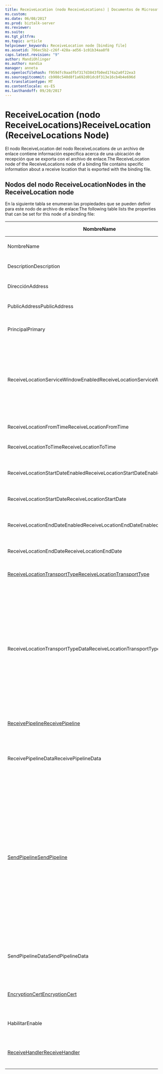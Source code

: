 ```yaml
---
title: ReceiveLocation (nodo ReceiveLocations) | Documentos de Microsoft
ms.custom: 
ms.date: 06/08/2017
ms.prod: biztalk-server
ms.reviewer: 
ms.suite: 
ms.tgt_pltfrm: 
ms.topic: article
helpviewer_keywords: ReceiveLocation node [binding file]
ms.assetid: 706ec5b2-c26f-428a-ad56-1c01b34aa8f8
caps.latest.revision: "9"
author: MandiOhlinger
ms.author: mandia
manager: anneta
ms.openlocfilehash: f959dfc9aadfbf317d3843fb0ed174a2a0f22ea3
ms.sourcegitcommit: cb908c540d8f1a692d01dc8f313e16cb4b4e696d
ms.translationtype: MT
ms.contentlocale: es-ES
ms.lasthandoff: 09/20/2017
---
```

# <a name="receivelocation-receivelocations-node"></a><span data-ttu-id="3a1a1-102">ReceiveLocation (nodo ReceiveLocations)</span><span class="sxs-lookup"><span data-stu-id="3a1a1-102">ReceiveLocation (ReceiveLocations Node)</span></span>
<span data-ttu-id="3a1a1-103">El nodo ReceiveLocation del nodo ReceiveLocations de un archivo de enlace contiene información específica acerca de una ubicación de recepción que se exporta con el archivo de enlace.</span><span class="sxs-lookup"><span data-stu-id="3a1a1-103">The ReceiveLocation node of the ReceiveLocations node of a binding file contains specific information about a receive location that is exported with the binding file.</span></span>  
  
## <a name="nodes-in-the-receivelocation-node"></a><span data-ttu-id="3a1a1-104">Nodos del nodo ReceiveLocation</span><span class="sxs-lookup"><span data-stu-id="3a1a1-104">Nodes in the ReceiveLocation node</span></span>  
 <span data-ttu-id="3a1a1-105">En la siguiente tabla se enumeran las propiedades que se pueden definir para este nodo de archivo de enlace:</span><span class="sxs-lookup"><span data-stu-id="3a1a1-105">The following table lists the properties that can be set for this node of a binding file:</span></span>  
  
|<span data-ttu-id="3a1a1-106">**Nombre**</span><span class="sxs-lookup"><span data-stu-id="3a1a1-106">**Name**</span></span>|<span data-ttu-id="3a1a1-107">**Tipo de nodo**</span><span class="sxs-lookup"><span data-stu-id="3a1a1-107">**Node Type**</span></span>|<span data-ttu-id="3a1a1-108">**Tipo de datos**</span><span class="sxs-lookup"><span data-stu-id="3a1a1-108">**Data Type**</span></span>|<span data-ttu-id="3a1a1-109">**Description**</span><span class="sxs-lookup"><span data-stu-id="3a1a1-109">**Description**</span></span>|<span data-ttu-id="3a1a1-110">**Restricciones**</span><span class="sxs-lookup"><span data-stu-id="3a1a1-110">**Restrictions**</span></span>|<span data-ttu-id="3a1a1-111">**Comentarios**</span><span class="sxs-lookup"><span data-stu-id="3a1a1-111">**Comments**</span></span>|  
|--------------|-------------------|-------------------|---------------------|----------------------|------------------|  
|<span data-ttu-id="3a1a1-112">Nombre</span><span class="sxs-lookup"><span data-stu-id="3a1a1-112">Name</span></span>|<span data-ttu-id="3a1a1-113">Atributo</span><span class="sxs-lookup"><span data-stu-id="3a1a1-113">Attribute</span></span>|<span data-ttu-id="3a1a1-114">xs:string</span><span class="sxs-lookup"><span data-stu-id="3a1a1-114">xs:string</span></span>|<span data-ttu-id="3a1a1-115">Especifica el nombre de la ubicación de recepción.</span><span class="sxs-lookup"><span data-stu-id="3a1a1-115">Specifies the name of the receive location.</span></span>|<span data-ttu-id="3a1a1-116">No requerido</span><span class="sxs-lookup"><span data-stu-id="3a1a1-116">Not required</span></span>|<span data-ttu-id="3a1a1-117">Valor predeterminado: vacío</span><span class="sxs-lookup"><span data-stu-id="3a1a1-117">Default value: empty</span></span>|  
|<span data-ttu-id="3a1a1-118">Description</span><span class="sxs-lookup"><span data-stu-id="3a1a1-118">Description</span></span>|<span data-ttu-id="3a1a1-119">Elemento</span><span class="sxs-lookup"><span data-stu-id="3a1a1-119">Element</span></span>|<span data-ttu-id="3a1a1-120">xs:string</span><span class="sxs-lookup"><span data-stu-id="3a1a1-120">xs:string</span></span>|<span data-ttu-id="3a1a1-121">Especifica una descripción para la ubicación de recepción.</span><span class="sxs-lookup"><span data-stu-id="3a1a1-121">Specifies a description for the receive location.</span></span>|<span data-ttu-id="3a1a1-122">Necesario</span><span class="sxs-lookup"><span data-stu-id="3a1a1-122">Required</span></span>|<span data-ttu-id="3a1a1-123">Valor predeterminado: vacío</span><span class="sxs-lookup"><span data-stu-id="3a1a1-123">Default value: empty</span></span>|  
|<span data-ttu-id="3a1a1-124">Dirección</span><span class="sxs-lookup"><span data-stu-id="3a1a1-124">Address</span></span>|<span data-ttu-id="3a1a1-125">Elemento</span><span class="sxs-lookup"><span data-stu-id="3a1a1-125">Element</span></span>|<span data-ttu-id="3a1a1-126">xs:string</span><span class="sxs-lookup"><span data-stu-id="3a1a1-126">xs:string</span></span>|<span data-ttu-id="3a1a1-127">Especifica la dirección de la ubicación de recepción.</span><span class="sxs-lookup"><span data-stu-id="3a1a1-127">Specifies the address of the receive location.</span></span>|<span data-ttu-id="3a1a1-128">Necesario</span><span class="sxs-lookup"><span data-stu-id="3a1a1-128">Required</span></span>|<span data-ttu-id="3a1a1-129">Valor predeterminado: vacío</span><span class="sxs-lookup"><span data-stu-id="3a1a1-129">Default value: empty</span></span>|  
|<span data-ttu-id="3a1a1-130">PublicAddress</span><span class="sxs-lookup"><span data-stu-id="3a1a1-130">PublicAddress</span></span>|<span data-ttu-id="3a1a1-131">Elemento</span><span class="sxs-lookup"><span data-stu-id="3a1a1-131">Element</span></span>|<span data-ttu-id="3a1a1-132">xs:string</span><span class="sxs-lookup"><span data-stu-id="3a1a1-132">xs:string</span></span>|<span data-ttu-id="3a1a1-133">Especifica la dirección pública de la ubicación de recepción.</span><span class="sxs-lookup"><span data-stu-id="3a1a1-133">Specifies the public address of the receive location.</span></span>|<span data-ttu-id="3a1a1-134">No requerido</span><span class="sxs-lookup"><span data-stu-id="3a1a1-134">Not required</span></span>|<span data-ttu-id="3a1a1-135">Valor predeterminado: vacío</span><span class="sxs-lookup"><span data-stu-id="3a1a1-135">Default value: empty</span></span>|  
|<span data-ttu-id="3a1a1-136">Principal</span><span class="sxs-lookup"><span data-stu-id="3a1a1-136">Primary</span></span>|<span data-ttu-id="3a1a1-137">Elemento</span><span class="sxs-lookup"><span data-stu-id="3a1a1-137">Element</span></span>|<span data-ttu-id="3a1a1-138">xs:boolean</span><span class="sxs-lookup"><span data-stu-id="3a1a1-138">xs:boolean</span></span>|<span data-ttu-id="3a1a1-139">Especifica si la ubicación de recepción es principal.</span><span class="sxs-lookup"><span data-stu-id="3a1a1-139">Specifies whether the receive location is primary.</span></span>|<span data-ttu-id="3a1a1-140">Necesario</span><span class="sxs-lookup"><span data-stu-id="3a1a1-140">Required</span></span>|<span data-ttu-id="3a1a1-141">Valor predeterminado: ninguno</span><span class="sxs-lookup"><span data-stu-id="3a1a1-141">Default value: none</span></span>|  
|<span data-ttu-id="3a1a1-142">ReceiveLocationServiceWindowEnabled</span><span class="sxs-lookup"><span data-stu-id="3a1a1-142">ReceiveLocationServiceWindowEnabled</span></span>|<span data-ttu-id="3a1a1-143">Elemento</span><span class="sxs-lookup"><span data-stu-id="3a1a1-143">Element</span></span>|<span data-ttu-id="3a1a1-144">xs:boolean</span><span class="sxs-lookup"><span data-stu-id="3a1a1-144">xs:boolean</span></span>|<span data-ttu-id="3a1a1-145">Especifica si la ventana de servicio está habilitada.</span><span class="sxs-lookup"><span data-stu-id="3a1a1-145">Specifies whether the service window is enabled.</span></span>|<span data-ttu-id="3a1a1-146">Necesario</span><span class="sxs-lookup"><span data-stu-id="3a1a1-146">Required</span></span>|<span data-ttu-id="3a1a1-147">Valor predeterminado: ninguno</span><span class="sxs-lookup"><span data-stu-id="3a1a1-147">Default value: none</span></span><br /><br /> <span data-ttu-id="3a1a1-148">Especifique **true** si la ventana de servicio está habilitada; en caso contrario, especifique **false.**</span><span class="sxs-lookup"><span data-stu-id="3a1a1-148">Specify **true** if the service window is enabled; otherwise, specify **false.**</span></span>|  
|<span data-ttu-id="3a1a1-149">ReceiveLocationFromTime</span><span class="sxs-lookup"><span data-stu-id="3a1a1-149">ReceiveLocationFromTime</span></span>|<span data-ttu-id="3a1a1-150">Elemento</span><span class="sxs-lookup"><span data-stu-id="3a1a1-150">Element</span></span>|<span data-ttu-id="3a1a1-151">xs:dateTime</span><span class="sxs-lookup"><span data-stu-id="3a1a1-151">xs:dateTime</span></span>|<span data-ttu-id="3a1a1-152">Especifica la hora de inicio de la ventana de servicio.</span><span class="sxs-lookup"><span data-stu-id="3a1a1-152">Specifies the start time of the service window.</span></span>|<span data-ttu-id="3a1a1-153">Necesario</span><span class="sxs-lookup"><span data-stu-id="3a1a1-153">Required</span></span>|<span data-ttu-id="3a1a1-154">Valor predeterminado: ninguno</span><span class="sxs-lookup"><span data-stu-id="3a1a1-154">Default value: none</span></span>|  
|<span data-ttu-id="3a1a1-155">ReceiveLocationToTime</span><span class="sxs-lookup"><span data-stu-id="3a1a1-155">ReceiveLocationToTime</span></span>|<span data-ttu-id="3a1a1-156">Elemento</span><span class="sxs-lookup"><span data-stu-id="3a1a1-156">Element</span></span>|<span data-ttu-id="3a1a1-157">xs:dateTime</span><span class="sxs-lookup"><span data-stu-id="3a1a1-157">xs:dateTime</span></span>|<span data-ttu-id="3a1a1-158">Especifica la hora de finalización de la ventana de servicio.</span><span class="sxs-lookup"><span data-stu-id="3a1a1-158">Specifies the end time of the service window.</span></span>|<span data-ttu-id="3a1a1-159">Necesario</span><span class="sxs-lookup"><span data-stu-id="3a1a1-159">Required</span></span>|<span data-ttu-id="3a1a1-160">Valor predeterminado: ninguno</span><span class="sxs-lookup"><span data-stu-id="3a1a1-160">Default value: none</span></span>|  
|<span data-ttu-id="3a1a1-161">ReceiveLocationStartDateEnabled</span><span class="sxs-lookup"><span data-stu-id="3a1a1-161">ReceiveLocationStartDateEnabled</span></span>|<span data-ttu-id="3a1a1-162">Elemento</span><span class="sxs-lookup"><span data-stu-id="3a1a1-162">Element</span></span>|<span data-ttu-id="3a1a1-163">xs:boolean</span><span class="sxs-lookup"><span data-stu-id="3a1a1-163">xs:boolean</span></span>|<span data-ttu-id="3a1a1-164">Especifica si está habilitada la fecha de inicio para la ventana de servicio.</span><span class="sxs-lookup"><span data-stu-id="3a1a1-164">Specifies whether the start date for the service window is enabled.</span></span>|<span data-ttu-id="3a1a1-165">Necesario</span><span class="sxs-lookup"><span data-stu-id="3a1a1-165">Required</span></span>|<span data-ttu-id="3a1a1-166">Valor predeterminado: ninguno</span><span class="sxs-lookup"><span data-stu-id="3a1a1-166">Default value: none</span></span>|  
|<span data-ttu-id="3a1a1-167">ReceiveLocationStartDate</span><span class="sxs-lookup"><span data-stu-id="3a1a1-167">ReceiveLocationStartDate</span></span>|<span data-ttu-id="3a1a1-168">Elemento</span><span class="sxs-lookup"><span data-stu-id="3a1a1-168">Element</span></span>|<span data-ttu-id="3a1a1-169">xs:dateTime</span><span class="sxs-lookup"><span data-stu-id="3a1a1-169">xs:dateTime</span></span>|<span data-ttu-id="3a1a1-170">Especifica la fecha de inicio de la ventana de servicio.</span><span class="sxs-lookup"><span data-stu-id="3a1a1-170">Specifies the start date of the service window.</span></span>|<span data-ttu-id="3a1a1-171">Necesario</span><span class="sxs-lookup"><span data-stu-id="3a1a1-171">Required</span></span>|<span data-ttu-id="3a1a1-172">Valor predeterminado: ninguno</span><span class="sxs-lookup"><span data-stu-id="3a1a1-172">Default value: none</span></span>|  
|<span data-ttu-id="3a1a1-173">ReceiveLocationEndDateEnabled</span><span class="sxs-lookup"><span data-stu-id="3a1a1-173">ReceiveLocationEndDateEnabled</span></span>|<span data-ttu-id="3a1a1-174">Elemento</span><span class="sxs-lookup"><span data-stu-id="3a1a1-174">Element</span></span>|<span data-ttu-id="3a1a1-175">xs:boolean</span><span class="sxs-lookup"><span data-stu-id="3a1a1-175">xs:boolean</span></span>|<span data-ttu-id="3a1a1-176">Especifica si está habilitada la fecha de finalización para la ventana de servicio.</span><span class="sxs-lookup"><span data-stu-id="3a1a1-176">Specifies whether the end date for the service window is enabled.</span></span>|<span data-ttu-id="3a1a1-177">Necesario</span><span class="sxs-lookup"><span data-stu-id="3a1a1-177">Required</span></span>|<span data-ttu-id="3a1a1-178">Valor predeterminado: ninguno</span><span class="sxs-lookup"><span data-stu-id="3a1a1-178">Default value: none</span></span>|  
|<span data-ttu-id="3a1a1-179">ReceiveLocationEndDate</span><span class="sxs-lookup"><span data-stu-id="3a1a1-179">ReceiveLocationEndDate</span></span>|<span data-ttu-id="3a1a1-180">Elemento</span><span class="sxs-lookup"><span data-stu-id="3a1a1-180">Element</span></span>|<span data-ttu-id="3a1a1-181">xs:dateTime</span><span class="sxs-lookup"><span data-stu-id="3a1a1-181">xs:dateTime</span></span>|<span data-ttu-id="3a1a1-182">Especifica la fecha de finalización de la ventana de servicio.</span><span class="sxs-lookup"><span data-stu-id="3a1a1-182">Specifies the end date of the service window.</span></span>|<span data-ttu-id="3a1a1-183">Necesario</span><span class="sxs-lookup"><span data-stu-id="3a1a1-183">Required</span></span>|<span data-ttu-id="3a1a1-184">Valor predeterminado: ninguno</span><span class="sxs-lookup"><span data-stu-id="3a1a1-184">Default value: none</span></span>|  
|[<span data-ttu-id="3a1a1-185">ReceiveLocationTransportType</span><span class="sxs-lookup"><span data-stu-id="3a1a1-185">ReceiveLocationTransportType</span></span>](../core/receivelocationtransporttype-receivelocation-node.md)|<span data-ttu-id="3a1a1-186">Grabar</span><span class="sxs-lookup"><span data-stu-id="3a1a1-186">Record</span></span>|<span data-ttu-id="3a1a1-187">ProtocolType (ComplexType)</span><span class="sxs-lookup"><span data-stu-id="3a1a1-187">ProtocolType (ComplexType)</span></span>|<span data-ttu-id="3a1a1-188">Especifica el tipo de transporte para esta ubicación de recepción.</span><span class="sxs-lookup"><span data-stu-id="3a1a1-188">Specifies the transport type for this receive location</span></span>|<span data-ttu-id="3a1a1-189">Necesario</span><span class="sxs-lookup"><span data-stu-id="3a1a1-189">Required</span></span>|<span data-ttu-id="3a1a1-190">Valor predeterminado: ninguno</span><span class="sxs-lookup"><span data-stu-id="3a1a1-190">Default value: none</span></span>|  
|<span data-ttu-id="3a1a1-191">ReceiveLocationTransportTypeData</span><span class="sxs-lookup"><span data-stu-id="3a1a1-191">ReceiveLocationTransportTypeData</span></span>|<span data-ttu-id="3a1a1-192">Elemento</span><span class="sxs-lookup"><span data-stu-id="3a1a1-192">Element</span></span>|<span data-ttu-id="3a1a1-193">xs:string</span><span class="sxs-lookup"><span data-stu-id="3a1a1-193">xs:string</span></span>|<span data-ttu-id="3a1a1-194">Especifica las propiedades del tipo de transporte para la ubicación de recepción.</span><span class="sxs-lookup"><span data-stu-id="3a1a1-194">Specifies the transport type properties for the receive location.</span></span>|<span data-ttu-id="3a1a1-195">No requerido</span><span class="sxs-lookup"><span data-stu-id="3a1a1-195">Not required</span></span>|<span data-ttu-id="3a1a1-196">Valor predeterminado: vacío</span><span class="sxs-lookup"><span data-stu-id="3a1a1-196">Default value: empty</span></span><br /><br /> <span data-ttu-id="3a1a1-197">Vea [propiedades de configuración para los adaptadores de BizTalk integrados](../core/configuration-properties-for-integrated-biztalk-adapters.md) para obtener información específica de adaptador acerca de las propiedades que se pueden almacenar en esta cadena.</span><span class="sxs-lookup"><span data-stu-id="3a1a1-197">See [Configuration Properties for Integrated BizTalk Adapters](../core/configuration-properties-for-integrated-biztalk-adapters.md) for adapter specific information about the properties that can be stored in this string.</span></span>|  
|[<span data-ttu-id="3a1a1-198">ReceivePipeline</span><span class="sxs-lookup"><span data-stu-id="3a1a1-198">ReceivePipeline</span></span>](../core/receivepipeline-receivelocation-node.md)|<span data-ttu-id="3a1a1-199">Grabar</span><span class="sxs-lookup"><span data-stu-id="3a1a1-199">Record</span></span>|<span data-ttu-id="3a1a1-200">PipelineRef (ComplexType)</span><span class="sxs-lookup"><span data-stu-id="3a1a1-200">PipelineRef (ComplexType)</span></span>|<span data-ttu-id="3a1a1-201">Especifica la canalización de recepción para la ubicación de recepción.</span><span class="sxs-lookup"><span data-stu-id="3a1a1-201">Specifies the receive pipeline for the receive location.</span></span>|<span data-ttu-id="3a1a1-202">Necesario</span><span class="sxs-lookup"><span data-stu-id="3a1a1-202">Required</span></span>|<span data-ttu-id="3a1a1-203">Valor predeterminado: ninguno</span><span class="sxs-lookup"><span data-stu-id="3a1a1-203">Default value: none</span></span>|  
|<span data-ttu-id="3a1a1-204">ReceivePipelineData</span><span class="sxs-lookup"><span data-stu-id="3a1a1-204">ReceivePipelineData</span></span>|<span data-ttu-id="3a1a1-205">Elemento</span><span class="sxs-lookup"><span data-stu-id="3a1a1-205">Element</span></span>|<span data-ttu-id="3a1a1-206">xs:string</span><span class="sxs-lookup"><span data-stu-id="3a1a1-206">xs:string</span></span>|<span data-ttu-id="3a1a1-207">Especifica la configuración personalizada correspondiente a la canalización de recepción que se usa para esta ubicación de recepción.</span><span class="sxs-lookup"><span data-stu-id="3a1a1-207">Specifies the custom configuration specific to the receive pipeline used for this receive location.</span></span>|<span data-ttu-id="3a1a1-208">Necesario</span><span class="sxs-lookup"><span data-stu-id="3a1a1-208">Required</span></span>|<span data-ttu-id="3a1a1-209">Valor predeterminado: vacío</span><span class="sxs-lookup"><span data-stu-id="3a1a1-209">Default value: empty</span></span>|  
|[<span data-ttu-id="3a1a1-210">SendPipeline</span><span class="sxs-lookup"><span data-stu-id="3a1a1-210">SendPipeline</span></span>](../core/sendpipeline-receivelocation-node.md)|<span data-ttu-id="3a1a1-211">Grabar</span><span class="sxs-lookup"><span data-stu-id="3a1a1-211">Record</span></span>|<span data-ttu-id="3a1a1-212">PipelineRef (ComplexType)</span><span class="sxs-lookup"><span data-stu-id="3a1a1-212">PipelineRef (ComplexType)</span></span>|<span data-ttu-id="3a1a1-213">Especifica la canalización de envío para una ubicación de recepción bidireccional.</span><span class="sxs-lookup"><span data-stu-id="3a1a1-213">Specifies the send pipeline for a two way receive location.</span></span> <span data-ttu-id="3a1a1-214">**Nota:** en [!INCLUDE[btsBizTalkServerNoVersion](../includes/btsbiztalkservernoversion-md.md)] enviar canalizaciones para recepciones bidireccionales se especifican en la ubicación de recepción en lugar de en el puerto de recepción.</span><span class="sxs-lookup"><span data-stu-id="3a1a1-214">**Note:**  In [!INCLUDE[btsBizTalkServerNoVersion](../includes/btsbiztalkservernoversion-md.md)] send pipelines for two-way receives are specified at the receive location rather than at the receive port.</span></span> <span data-ttu-id="3a1a1-215">A menos que se especifique lo contrario en el archivo de enlace, una ubicación de recepción heredará automáticamente la canalización de envío del puerto de recepción al que pertenece.</span><span class="sxs-lookup"><span data-stu-id="3a1a1-215">Unless otherwise specified in the binding file, a receive location will automatically inherit the send pipeline from the receive port it belongs to.</span></span>|<span data-ttu-id="3a1a1-216">Necesario</span><span class="sxs-lookup"><span data-stu-id="3a1a1-216">Required</span></span>|<span data-ttu-id="3a1a1-217">Valor predeterminado: ninguno</span><span class="sxs-lookup"><span data-stu-id="3a1a1-217">Default value: none</span></span>|  
|<span data-ttu-id="3a1a1-218">SendPipelineData</span><span class="sxs-lookup"><span data-stu-id="3a1a1-218">SendPipelineData</span></span>|<span data-ttu-id="3a1a1-219">Elemento</span><span class="sxs-lookup"><span data-stu-id="3a1a1-219">Element</span></span>|<span data-ttu-id="3a1a1-220">xs:string</span><span class="sxs-lookup"><span data-stu-id="3a1a1-220">xs:string</span></span>|<span data-ttu-id="3a1a1-221">Especifica la configuración personalizada correspondiente a la canalización de envío que se usa para esta ubicación de recepción.</span><span class="sxs-lookup"><span data-stu-id="3a1a1-221">Specifies the custom configuration specific to the send pipeline used for this receive location.</span></span>|<span data-ttu-id="3a1a1-222">Necesario</span><span class="sxs-lookup"><span data-stu-id="3a1a1-222">Required</span></span>|<span data-ttu-id="3a1a1-223">Valor predeterminado: vacío</span><span class="sxs-lookup"><span data-stu-id="3a1a1-223">Default value: empty</span></span>|  
|[<span data-ttu-id="3a1a1-224">EncryptionCert</span><span class="sxs-lookup"><span data-stu-id="3a1a1-224">EncryptionCert</span></span>](../core/encryptioncert-receivelocation-node.md)|<span data-ttu-id="3a1a1-225">Grabar</span><span class="sxs-lookup"><span data-stu-id="3a1a1-225">Record</span></span>|<span data-ttu-id="3a1a1-226">CertificateInfo (ComplexType)</span><span class="sxs-lookup"><span data-stu-id="3a1a1-226">CertificateInfo (ComplexType)</span></span>|<span data-ttu-id="3a1a1-227">Especifica el certificado de cifrado asociado a la ubicación de recepción.</span><span class="sxs-lookup"><span data-stu-id="3a1a1-227">Specifies the encryption certificate associated with the receive location.</span></span>|<span data-ttu-id="3a1a1-228">No requerido</span><span class="sxs-lookup"><span data-stu-id="3a1a1-228">Not required</span></span>|<span data-ttu-id="3a1a1-229">Valor predeterminado: ninguno</span><span class="sxs-lookup"><span data-stu-id="3a1a1-229">Default value: none</span></span>|  
|<span data-ttu-id="3a1a1-230">Habilitar</span><span class="sxs-lookup"><span data-stu-id="3a1a1-230">Enable</span></span>|<span data-ttu-id="3a1a1-231">Elemento</span><span class="sxs-lookup"><span data-stu-id="3a1a1-231">Element</span></span>|<span data-ttu-id="3a1a1-232">xs:boolean</span><span class="sxs-lookup"><span data-stu-id="3a1a1-232">xs:boolean</span></span>|<span data-ttu-id="3a1a1-233">Especifica si la ubicación de recepción está habilitada o no.</span><span class="sxs-lookup"><span data-stu-id="3a1a1-233">Specifies whether the receive location is enabled or not.</span></span>|<span data-ttu-id="3a1a1-234">Necesario</span><span class="sxs-lookup"><span data-stu-id="3a1a1-234">Required</span></span>|<span data-ttu-id="3a1a1-235">Valor predeterminado: ninguno</span><span class="sxs-lookup"><span data-stu-id="3a1a1-235">Default value: none</span></span>|  
|[<span data-ttu-id="3a1a1-236">ReceiveHandler</span><span class="sxs-lookup"><span data-stu-id="3a1a1-236">ReceiveHandler</span></span>](../core/receivehandler-receivelocation-node.md)|<span data-ttu-id="3a1a1-237">Grabar</span><span class="sxs-lookup"><span data-stu-id="3a1a1-237">Record</span></span>|<span data-ttu-id="3a1a1-238">ReceiveHandlerRef (ComplexType)</span><span class="sxs-lookup"><span data-stu-id="3a1a1-238">ReceiveHandlerRef (ComplexType)</span></span>|<span data-ttu-id="3a1a1-239">Especifica el controlador de recepción que se va a usar para esta ubicación de recepción.</span><span class="sxs-lookup"><span data-stu-id="3a1a1-239">Specifies the receive handler to use for this receive location.</span></span>|<span data-ttu-id="3a1a1-240">No requerido</span><span class="sxs-lookup"><span data-stu-id="3a1a1-240">Not required</span></span>|<span data-ttu-id="3a1a1-241">Valor predeterminado: ninguno</span><span class="sxs-lookup"><span data-stu-id="3a1a1-241">Default value: none</span></span>|